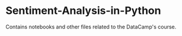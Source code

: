 # Sentiment-Analysis-in-Python
 Contains notebooks and other files related to the DataCamp's course.
